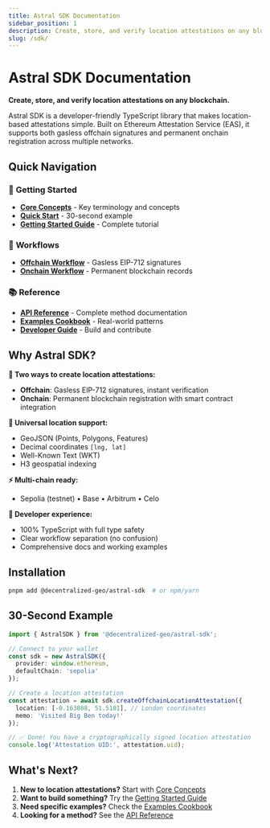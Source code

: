 ```yaml
---
title: Astral SDK Documentation
sidebar_position: 1
description: Create, store, and verify location attestations on any blockchain
slug: /sdk/
---
```


# Astral SDK Documentation

**Create, store, and verify location attestations on any blockchain.**

Astral SDK is a developer-friendly TypeScript library that makes location-based attestations simple. Built on Ethereum Attestation Service (EAS), it supports both gasless offchain signatures and permanent onchain registration across multiple networks.

## Quick Navigation

### 🚀 **Getting Started**
- **[Core Concepts](./core-concepts/)** - Key terminology and concepts
- **[Quick Start](./quick-start)** - 30-second example
- **[Getting Started Guide](./guides/getting-started)** - Complete tutorial

### 📖 **Workflows** 
- **[Offchain Workflow](./guides/offchain-workflow)** - Gasless EIP-712 signatures
- **[Onchain Workflow](./guides/onchain-workflow)** - Permanent blockchain records

### 📚 **Reference**
- **[API Reference](./api/reference)** - Complete method documentation
- **[Examples Cookbook](./examples/cookbook)** - Real-world patterns
- **[Developer Guide](./guides/development)** - Build and contribute

## Why Astral SDK?

**🚀 Two ways to create location attestations:**
- **Offchain**: Gasless EIP-712 signatures, instant verification
- **Onchain**: Permanent blockchain registration with smart contract integration

**📍 Universal location support:**
- GeoJSON (Points, Polygons, Features) 
- Decimal coordinates `[lng, lat]`
- Well-Known Text (WKT)
- H3 geospatial indexing

**⚡ Multi-chain ready:**
- Sepolia (testnet) • Base • Arbitrum • Celo

**💫 Developer experience:**
- 100% TypeScript with full type safety
- Clear workflow separation (no confusion)
- Comprehensive docs and working examples

## Installation

```bash
pnpm add @decentralized-geo/astral-sdk  # or npm/yarn
```

## 30-Second Example

```typescript
import { AstralSDK } from '@decentralized-geo/astral-sdk';

// Connect to your wallet
const sdk = new AstralSDK({ 
  provider: window.ethereum,
  defaultChain: 'sepolia' 
});

// Create a location attestation
const attestation = await sdk.createOffchainLocationAttestation({
  location: [-0.163808, 51.5101], // London coordinates
  memo: 'Visited Big Ben today!'
});

// ✅ Done! You have a cryptographically signed location attestation
console.log('Attestation UID:', attestation.uid);
```

## What's Next?

1. **New to location attestations?** Start with [Core Concepts](./core-concepts)
2. **Want to build something?** Try the [Getting Started Guide](./guides/getting-started)
3. **Need specific examples?** Check the [Examples Cookbook](./examples/cookbook)
4. **Looking for a method?** See the [API Reference](./api/reference)
